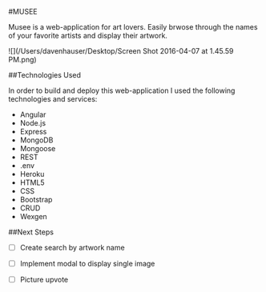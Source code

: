 #MUSEE

Musee is a web-application for art lovers.
Easily brwose through the names of your favorite artists and display their artwork.

![](/Users/davenhauser/Desktop/Screen Shot 2016-04-07 at 1.45.59 PM.png)

##Technologies Used

In order to build and deploy this web-application I used the following technologies and services:

- Angular
- Node.js
- Express
- MongoDB
- Mongoose
- REST
- .env
- Heroku
- HTML5
- CSS 
- Bootstrap
- CRUD
- Wexgen

##Next Steps

- [ ] Create search by artwork name
- [ ] Implement modal to display single image
- [ ] Picture upvote


 
